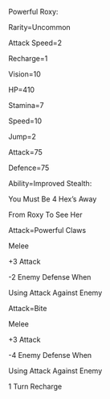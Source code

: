 Powerful Roxy:

Rarity=Uncommon

Attack Speed=2

Recharge=1

Vision=10

HP=410

Stamina=7

Speed=10

Jump=2

Attack=75

Defence=75

Ability=Improved Stealth:

You Must Be 4 Hex’s Away

From Roxy To See Her

Attack=Powerful Claws

Melee

+3 Attack

-2 Enemy Defense When

Using Attack Against Enemy

Attack=Bite

Melee

+3 Attack

-4 Enemy Defense When

Using Attack Against Enemy

1 Turn Recharge
